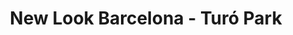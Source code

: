 ---
title: "New Look Barcelona - Turó Park"
url: /barcelona/new-look-barcelona-turo-park/
shop: cosméticos
---